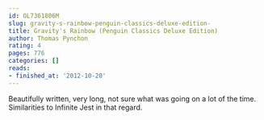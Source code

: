 ```yaml
---
id: OL7361806M
slug: gravity-s-rainbow-penguin-classics-deluxe-edition-
title: Gravity's Rainbow (Penguin Classics Deluxe Edition)
author: Thomas Pynchon
rating: 4
pages: 776
categories: []
reads:
- finished_at: '2012-10-20'
---
```

Beautifully written, very long, not sure what was going on a lot of the time. Similarities to Infinite Jest in that regard.
